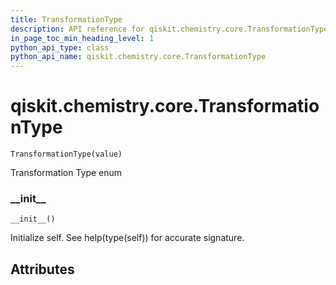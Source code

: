 ```yaml
---
title: TransformationType
description: API reference for qiskit.chemistry.core.TransformationType
in_page_toc_min_heading_level: 1
python_api_type: class
python_api_name: qiskit.chemistry.core.TransformationType
---
```


# qiskit.chemistry.core.TransformationType

<span id="qiskit.chemistry.core.TransformationType" />

`TransformationType(value)`

Transformation Type enum

### \_\_init\_\_

<span id="qiskit.chemistry.core.TransformationType.__init__" />

`__init__()`

Initialize self. See help(type(self)) for accurate signature.

## Attributes

